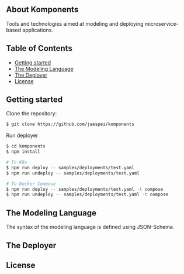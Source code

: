 ## About Komponents
Tools and technologies aimed at modeling and deploying microservice-based applications.

## Table of Contents

- [Getting started](#getting-started)
- [The Modeling Language](#the-modeling-language)
- [The Deployer](#the-deployer)
- [License](#license)


## Getting started

Clone the repository:
```bash
$ git clone https://github.com/jaespei/komponents
```

Run deployer
```bash
$ cd komponents
$ npm install

# To K8s
$ npm run deploy -- samples/deployments/test.yaml
$ npm run undeploy -- samples/deployments/test.yaml 

# To Docker Compose
$ npm run deploy -- samples/deployments/test.yaml -t compose
$ npm run undeploy -- samples/deployments/test.yaml -t compose
```

## The Modeling Language

The syntax of the modeling language is defined using JSON-Schema. 


## The Deployer




## License